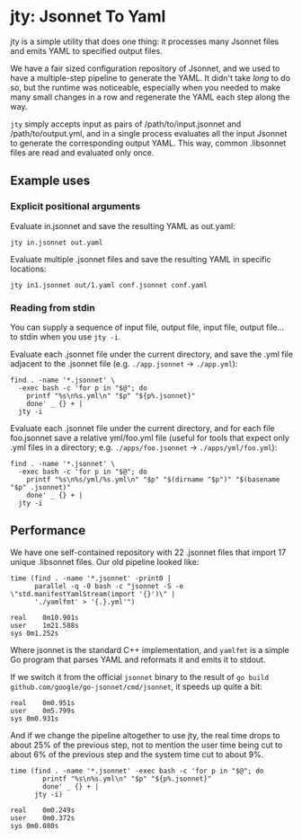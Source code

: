 # jty: Jsonnet To Yaml

jty is a simple utility that does one thing: it processes many Jsonnet files and emits YAML to specified output files.

We have a fair sized configuration repository of Jsonnet, and we used to have a multiple-step pipeline to generate the YAML.
It didn't take _long_ to do so, but the runtime was noticeable, especially when you needed to make many small changes in a row and regenerate the YAML each step along the way.

`jty` simply accepts input as pairs of /path/to/input.jsonnet and /path/to/output.yml, and in a single process evaluates all the input Jsonnet to generate the corresponding output YAML.
This way, common .libsonnet files are read and evaluated only once.

## Example uses

### Explicit positional arguments

Evaluate in.jsonnet and save the resulting YAML as out.yaml:

    jty in.jsonnet out.yaml

Evaluate multiple .jsonnet files and save the resulting YAML in specific locations:

    jty in1.jsonnet out/1.yaml conf.jsonnet conf.yaml

### Reading from stdin

You can supply a sequence of input file, output file, input file, output file...
to stdin when you use `jty -i`.

Evaluate each .jsonnet file under the current directory,
and save the .yml file adjacent to the .jsonnet file
(e.g. `./app.jsonnet` -> `./app.yml`):

    find . -name '*.jsonnet' \
      -exec bash -c 'for p in "$@"; do
        printf "%s\n%s.yml\n" "$p" "${p%.jsonnet}"
        done' _ {} + |
      jty -i

Evaluate each .jsonnet file under the current directory,
and for each file foo.jsonnet save a relative yml/foo.yml file
(useful for tools that expect only .yml files in a directory;
e.g. `./apps/foo.jsonnet` -> `./apps/yml/foo.yml`):

    find . -name '*.jsonnet' \
      -exec bash -c 'for p in "$@"; do
        printf "%s\n%s/yml/%s.yml\n" "$p" "$(dirname "$p")" "$(basename "$p" .jsonnet)"
        done' _ {} + |
      jty -i

## Performance

We have one self-contained repository with 22 .jsonnet files that import 17 unique .libsonnet files.
Our old pipeline looked like:

```
time (find . -name '*.jsonnet' -print0 |
      parallel -q -0 bash -c "jsonnet -S -e \"std.manifestYamlStream(import '{}')\" |
      './yamlfmt' > '{.}.yml'")

real	0m10.901s
user	1m21.588s
sys	0m1.252s
```

Where jsonnet is the standard C++ implementation, and `yamlfmt` is a simple Go program that parses YAML and reformats it and emits it to stdout.

If we switch it from the official `jsonnet` binary to the result of `go build github.com/google/go-jsonnet/cmd/jsonnet`, it speeds up quite a bit:

```
real	0m0.951s
user	0m5.799s
sys	0m0.931s
```

And if we change the pipeline altogether to use jty, the real time drops to about 25% of the previous step,
not to mention the user time being cut to about 6% of the previous step and the system time cut to about 9%.

```
time (find . -name '*.jsonnet' -exec bash -c 'for p in "$@"; do
        printf "%s\n%s.yml\n" "$p" "${p%.jsonnet}"
        done' _ {} + |
      jty -i)

real	0m0.249s
user	0m0.372s
sys	0m0.080s
```
